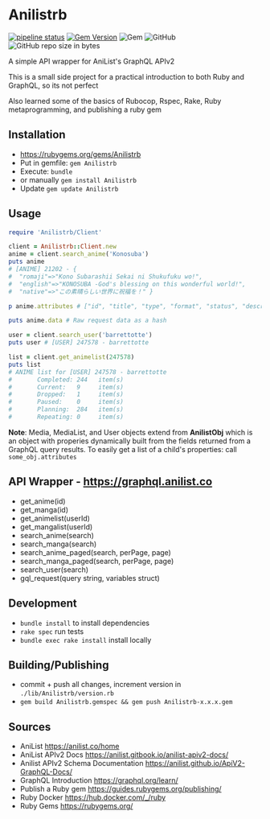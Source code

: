 # Anilistrb

[![pipeline status](https://gitlab.com/barrettotte/Anilist-Ruby/badges/master/pipeline.svg)](https://gitlab.com/barrettotte/Anilist-Ruby/commits/master)
[![Gem Version](https://badge.fury.io/rb/Anilistrb.svg)](https://badge.fury.io/rb/Anilistrb)
![Gem](https://img.shields.io/gem/dt/Anilistrb.svg)
![GitHub](https://img.shields.io/github/license/barrettotte/Anilist-Ruby.svg)
![GitHub repo size in bytes](https://img.shields.io/github/repo-size/barrettotte/Anilist-Ruby.svg)

A simple API wrapper for AniList's GraphQL APIv2

This is a small side project for a practical introduction to both Ruby and GraphQL,
so its not perfect

Also learned some of the basics of Rubocop, Rspec, Rake, Ruby metaprogramming, and publishing a ruby gem


## Installation
* https://rubygems.org/gems/Anilistrb
* Put in gemfile: ```gem Anilistrb```
* Execute: ```bundle```
* or manually ```gem install Anilistrb```
* Update ```gem update Anilistrb```

## Usage
``` ruby
require 'Anilistrb/Client'

client = Anilistrb::Client.new
anime = client.search_anime('Konosuba')
puts anime
# [ANIME] 21202 - {
#  "romaji"=>"Kono Subarashii Sekai ni Shukufuku wo!", 
#  "english"=>"KONOSUBA -God's blessing on this wonderful world!",
#  "native"=>"この素晴らしい世界に祝福を！" }

p anime.attributes # ["id", "title", "type", "format", "status", "description", "start_date", "end_date", "season", ... ]

puts anime.data # Raw request data as a hash

user = client.search_user('barrettotte') 
puts user # [USER] 247578 - barrettotte

list = client.get_animelist(247578)
puts list
# ANIME list for [USER] 247578 - barrettotte
#       Completed: 244   item(s)
#       Current:   9     item(s)
#       Dropped:   1     item(s)
#       Paused:    0     item(s)
#       Planning:  284   item(s)
#       Repeating: 0     item(s)
```

**Note**: Media, MediaList, and User objects extend from **AnilistObj** which
is an object with properies dynamically built from the fields returned from
a GraphQL query results. To easily get a list of a child's properties: call ```some_obj.attributes ```


## API Wrapper - https://graphql.anilist.co
* get_anime(id)
* get_manga(id)
* get_animelist(userId)
* get_mangalist(userId)
* search_anime(search)
* search_manga(search)
* search_anime_paged(search, perPage, page)
* search_manga_paged(search, perPage, page)
* search_user(search)
* gql_request(query string, variables struct)


## Development
* ```bundle install``` to install dependencies
* ```rake spec``` run tests
* ```bundle exec rake install``` install locally 


## Building/Publishing
* commit + push all changes, increment version in ```./lib/Anilistrb/version.rb```
* ```gem build Anilistrb.gemspec && gem push Anilistrb-x.x.x.gem```


## Sources
* AniList https://anilist.co/home
* AniList APIv2 Docs https://anilist.gitbook.io/anilist-apiv2-docs/
* Anilist APIv2 Schema Documentation https://anilist.github.io/ApiV2-GraphQL-Docs/
* GraphQL Introduction https://graphql.org/learn/
* Publish a Ruby gem https://guides.rubygems.org/publishing/
* Ruby Docker https://hub.docker.com/_/ruby
* Ruby Gems https://rubygems.org/

